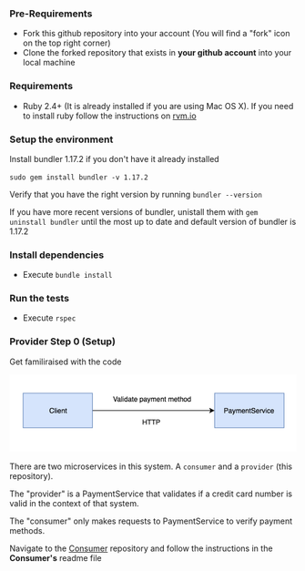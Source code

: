 ### Pre-Requirements

- Fork this github repository into your account (You will find a "fork" icon on the top right corner)
- Clone the forked repository that exists in **your github account** into your local machine

### Requirements

- Ruby 2.4+ (It is already installed if you are using Mac OS X). If you need to install ruby follow the instructions on [rvm.io](https://rvm.io/rvm/install)

### Setup the environment

Install bundler 1.17.2 if you don't have it already installed

`sudo gem install bundler -v 1.17.2`

Verify that you have the right version by running `bundler --version`

If you have more recent versions of bundler, unistall them with `gem uninstall bundler` until the most up to date and default version of bundler is 1.17.2

### Install dependencies

- Execute `bundle install`

### Run the tests

- Execute `rspec`

### Provider Step 0 (Setup)

Get familiraised with the code

![System diagram](https://github.com/doktor500/pact-workshop-provider/blob/master/resources/system-diagram.png "System diagram")

There are two microservices in this system. A `consumer` and a `provider` (this repository).

The "provider" is a PaymentService that validates if a credit card number is valid in the context of that system.

The "consumer" only makes requests to PaymentService to verify payment methods.

Navigate to the [Consumer](https://github.com/doktor500/pact-workshop-consumer/) repository and follow the instructions in the **Consumer's** readme file
